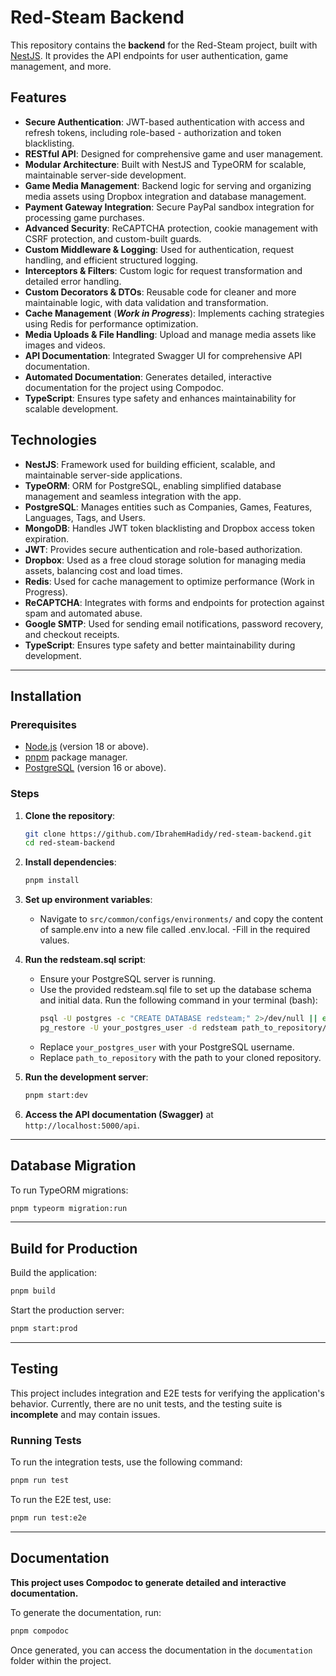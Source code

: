 # Red-Steam Backend

This repository contains the **backend** for the Red-Steam project, built with [NestJS](https://nestjs.com/). It provides the API endpoints for user authentication, game management, and more.

## Features

- **Secure Authentication**: JWT-based authentication with access and refresh tokens, including role-based - authorization and token blacklisting.
- **RESTful API**: Designed for comprehensive game and user management.
- **Modular Architecture**: Built with NestJS and TypeORM for scalable, maintainable server-side development.
- **Game Media Management**: Backend logic for serving and organizing media assets using Dropbox integration and database management.
- **Payment Gateway Integration**: Secure PayPal sandbox integration for processing game purchases.
- **Advanced Security**: ReCAPTCHA protection, cookie management with CSRF protection, and custom-built guards.
- **Custom Middleware & Logging**: Used for authentication, request handling, and efficient structured logging.
- **Interceptors & Filters**: Custom logic for request transformation and detailed error handling.
- **Custom Decorators & DTOs**: Reusable code for cleaner and more maintainable logic, with data validation and transformation.
- **Cache Management** (**_Work in Progress_**): Implements caching strategies using Redis for performance optimization.
- **Media Uploads & File Handling**: Upload and manage media assets like images and videos.
- **API Documentation**: Integrated Swagger UI for comprehensive API documentation.
- **Automated Documentation**: Generates detailed, interactive documentation for the project using Compodoc.
- **TypeScript**: Ensures type safety and enhances maintainability for scalable development.

## Technologies

- **NestJS**: Framework used for building efficient, scalable, and maintainable server-side applications.
- **TypeORM**: ORM for PostgreSQL, enabling simplified database management and seamless integration with the app.
- **PostgreSQL**: Manages entities such as Companies, Games, Features, Languages, Tags, and Users.
- **MongoDB**: Handles JWT token blacklisting and Dropbox access token expiration.
- **JWT**: Provides secure authentication and role-based authorization.
- **Dropbox**: Used as a free cloud storage solution for managing media assets, balancing cost and load times.
- **Redis**: Used for cache management to optimize performance (Work in Progress).
- **ReCAPTCHA**: Integrates with forms and endpoints for protection against spam and automated abuse.
- **Google SMTP**: Used for sending email notifications, password recovery, and checkout receipts.
- **TypeScript**: Ensures type safety and better maintainability during development.

---

## Installation

### Prerequisites

- [Node.js](https://nodejs.org/) (version 18 or above).
- [pnpm](https://pnpm.io/) package manager.
- [PostgreSQL](https://www.postgresql.org/) (version 16 or above).

### Steps

1. **Clone the repository**:

   ```bash
   git clone https://github.com/IbrahemHadidy/red-steam-backend.git
   cd red-steam-backend
   ```

2. **Install dependencies**:
   ```bash
   pnpm install
   ```
3. **Set up environment variables**:

   - Navigate to `src/common/configs/environments/` and copy the content of sample.env into a new file called .env.local.
     -Fill in the required values.

4. **Run the redsteam.sql script**:

   - Ensure your PostgreSQL server is running.
   - Use the provided redsteam.sql file to set up the database schema and initial data. Run the following command in your terminal (bash):
     ```bash
     psql -U postgres -c "CREATE DATABASE redsteam;" 2>/dev/null || echo "Database already exists"
     pg_restore -U your_postgres_user -d redsteam path_to_repository/src/common/configs/db/redsteam.sql
     ```
   - Replace `your_postgres_user` with your PostgreSQL username.
   - Replace `path_to_repository` with the path to your cloned repository.

5. **Run the development server**:

   ```bash
   pnpm start:dev
   ```

6. **Access the API documentation (Swagger)** at `http://localhost:5000/api`.

---

## Database Migration

To run TypeORM migrations:

```bash
pnpm typeorm migration:run
```

---

## Build for Production

Build the application:

```bash
pnpm build
```

Start the production server:

```bash
pnpm start:prod
```

---

## Testing

This project includes integration and E2E tests for verifying the application's behavior. Currently, there are no unit tests, and the testing suite is **incomplete** and may contain issues.

### Running Tests

To run the integration tests, use the following command:

```bash
pnpm run test
```

To run the E2E test, use:

```bash
pnpm run test:e2e
```

---

## Documentation

**This project uses Compodoc to generate detailed and interactive documentation.**

To generate the documentation, run:

```bash
pnpm compodoc
```

Once generated, you can access the documentation in the `documentation` folder within the project.
